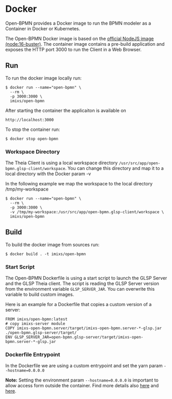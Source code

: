 # Docker

Open-BPMN provides a Docker image to run the BPMN modeler as a Container in Docker or Kubernetes.

The Open-BPMN Docker image is based on the [official NodeJS image (node:16-buster)](https://hub.docker.com/_/node). The container image contains a pre-build application and exposes the HTTP port 3000 to run the Client in a Web Browser.

## Run

To run the docker image locally run:

    $ docker run --name="open-bpmn" \
      --rm \
      -p 3000:3000 \
      imixs/open-bpmn

After starting the container the applicaiton is available on

    http://localhost:3000

To stop the container run:

    $ docker stop open-bpmn

### Workspace Directory

The Theia Client is using a local workspace directory `/usr/src/app/open-bpmn.glsp-client/workspace`. You can change this directory and map it to a local directory with the Docker param -v

In the following example we map the workspace to the local directory /tmp/my-workspace

    $ docker run --name="open-bpmn" \
      --rm \
      -p 3000:3000 \
      -v /tmp/my-workspace:/usr/src/app/open-bpmn.glsp-client/workspace \
      imixs/open-bpmn

## Build

To build the docker image from sources run:

    $ docker build . -t imixs/open-bpmn

### Start Script

The Open-BPMN Dockerfile is using a start script to launch the GLSP Server and the GLSP Theia client. The script is reading the GLSP Server version from the environment variable `GLSP_SERVER_JAR`. You can overwrite this variable to build custom images.

Here is an example for a Dockerfile that copies a custom version of a server:

```
FROM imixs/open-bpmn:latest
# copy imixs-server module
COPY imixs-open-bpmn.server/target/imixs-open-bpmn.server-*-glsp.jar ./open-bpmn.glsp-server/target/
ENV GLSP_SERVER_JAR=open-bpmn.glsp-server/target/imixs-open-bpmn.server-*-glsp.jar
```

### Dockerfile Entrypoint

In the Dockerfile we are using a custom entrypoint and set the yarn param `--hostname=0.0.0.0`

**Note:** Setting the environment param `--hostname=0.0.0.0` is important to allow access form outside the container. Find more details also [here](https://dev.to/hagevvashi/don-t-forget-to-give-host-0-0-0-0-to-the-startup-option-of-webpack-dev-server-using-docker-1483) and [here](https://github.com/theia-ide/theia-apps/tree/master/theia-cpp-docker).
